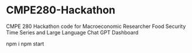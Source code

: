 # CMPE280-Hackathon
CMPE 280 Hackathon code for Macroeconomic Researcher Food Security Time Series and Large Language Chat GPT Dashboard 

npm i
npm start
